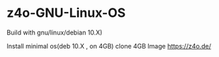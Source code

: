 # z4o-GNU-Linux-OS

 Build with gnu/linux/debian 10.X)

 Install minimal os(deb 10.X , on 4GB)
 clone 4GB Image
 https://z4o.de/
 

 
